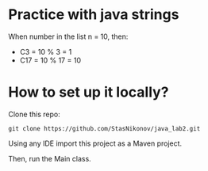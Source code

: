 # Practice with java strings
When number in the list n = 10, then:

* C3 = 10 % 3 = 1
* C17 = 10 % 17 = 10
# How to set up it locally?
Clone this repo:
```
git clone https://github.com/StasNikonov/java_lab2.git
```
Using any IDE import this project as a Maven project.

Then, run the Main class.

